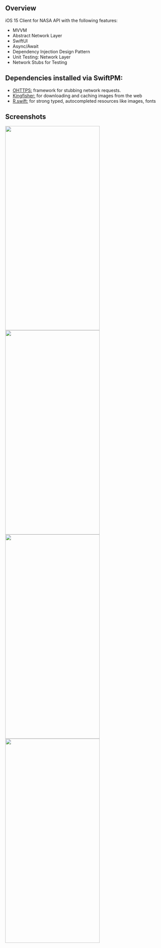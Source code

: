 ## Overview

iOS 15 Client for NASA API with the following features:

- MVVM
- Abstract Network Layer
- SwiftUI
- Async/Await
- Dependency Injection Design Pattern
- Unit Testing: Network Layer
- Network Stubs for Testing

## Dependencies installed via SwiftPM:

- [OHTTPS:](https://github.com/AliSoftware/OHHTTPStubs) framework for stubbing network requests.
- [Kingfisher:](https://github.com/onevcat/Kingfisher)  for downloading and caching images from the web
- [R.swift:](https://github.com/mac-cain13/R.swift/tree/main) for strong typed, autocompleted resources like images, fonts 


## Screenshots

<div id="myimages">
<img src="Resources/Screenshots/empty.png" width="300" height="649">
<img src="Resources/Screenshots/loading.png" width="300" height="649">
<img src="Resources/Screenshots/success.png" width="300" height="649">
<img src="Resources/Screenshots/detail.png" width="300" height="649">
</div>
